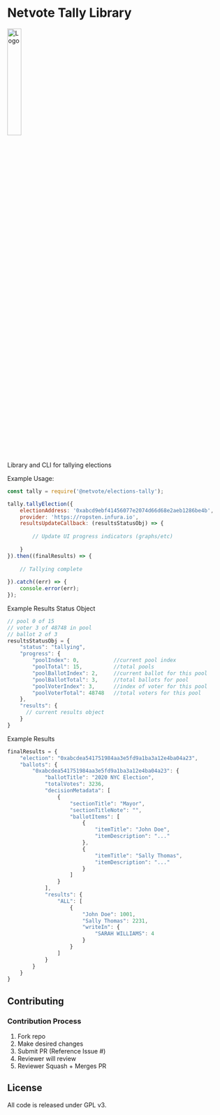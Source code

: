 Netvote Tally Library
======================

<img src="https://s3.amazonaws.com/netvote-docs/nv.png" alt="Logo"  height="25%" width="25%"/>

Library and CLI for tallying elections

Example Usage:
```javascript
const tally = require('@netvote/elections-tally');

tally.tallyElection({
    electionAddress: '0xabcd9ebf41456077e2074d66d68e2aeb1286be4b',
    provider: 'https://ropsten.infura.io',
    resultsUpdateCallback: (resultsStatusObj) => {
        
        // Update UI progress indicators (graphs/etc)
        
    }
}).then((finalResults) => {
    
    // Tallying complete
    
}).catch((err) => {
    console.error(err);
});

```

Example Results Status Object
```javascript
// pool 0 of 15
// voter 3 of 48748 in pool
// ballot 2 of 3
resultsStatusObj = {
    "status": "tallying",
    "progress": {
        "poolIndex": 0,           //current pool index
        "poolTotal": 15,          //total pools
        "poolBallotIndex": 2,     //current ballot for this pool
        "poolBallotTotal": 3,     //total ballots for pool
        "poolVoterIndex": 3,      //index of voter for this pool
        "poolVoterTotal": 48748   //total voters for this pool
    },
    "results": {
      // current results object
    }
}
```

Example Results
```javascript
finalResults = {
    "election": "0xabcdea541751984aa3e5fd9a1ba3a12e4ba04a23",
    "ballots": {
        "0xabcdea541751984aa3e5fd9a1ba3a12e4ba04a23": {
            "ballotTitle": "2020 NYC Election",
            "totalVotes": 3236,
            "decisionMetadata": [
                {
                    "sectionTitle": "Mayor",
                    "sectionTitleNote": "",
                    "ballotItems": [
                        {
                            "itemTitle": "John Doe",
                            "itemDescription": "..."
                        },
                        {
                            "itemTitle": "Sally Thomas",
                            "itemDescription": "..."
                        }
                    ]
                }
            ],
            "results": {
                "ALL": [
                    {
                        "John Doe": 1001,
                        "Sally Thomas": 2231,
                        "writeIn": {
                            "SARAH WILLIAMS": 4
                        }
                    }
                ]
            }
        }
    }
}
```

Contributing
-------------------

### Contribution Process
1. Fork repo
2. Make desired changes
3. Submit PR (Reference Issue #)
4. Reviewer will review
5. Reviewer Squash + Merges PR

License
-------
All code is released under GPL v3.
